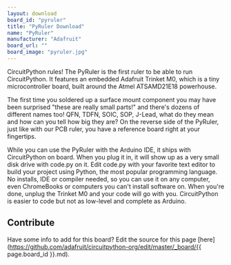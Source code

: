 ```yaml
---
layout: download
board_id: "pyruler"
title: "PyRuler Download"
name: "PyRuler"
manufacturer: "Adafruit"
board_url: ""
board_image: "pyruler.jpg"
---
```


CircuitPython rules! The PyRuler is the first ruler to be able to run CircuitPython. It features an embedded Adafruit Trinket M0, which is a tiny microcontroller board, built around the Atmel ATSAMD21E18 powerhouse. 

The first time you soldered up a surface mount component you may have been surprised "these are really small parts!" and there's dozens of different names too! QFN, TDFN, SOIC, SOP, J-Lead, what do they mean and how can you tell how big they are? On the reverse side of the PyRuler, just like with our PCB ruler, you have a reference board right at your fingertips.

While you can use the PyRuler with the Arduino IDE, it ships with CircuitPython on board. When you plug it in, it will show up as a very small disk drive with code.py on it. Edit code.py with your favorite text editor to build your project using Python, the most popular programming language. No installs, IDE or compiler needed, so you can use it on any computer, even ChromeBooks or computers you can't install software on. When you're done, unplug the Trinket M0 and your code will go with you. CircuitPython is easier to code but not as low-level and complete as Arduino.

## Contribute

Have some info to add for this board? Edit the source for this page [here](https://github.com/adafruit/circuitpython-org/edit/master/_board/{{ page.board_id }}.md).
